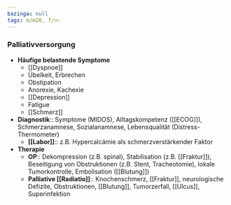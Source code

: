 ```yaml
---
bazinga: null
tags: m/m20, f/💤
---
```

### Palliativversorgung
- **Häufige belastende Symptome**
	- [[Dyspnoe]]
	- Übelkeit, Erbrechen
	- Obstipation
	- Anorexie, Kachexie
	- [[Depression]]
	- Fatigue
	- [[Schmerz]]
- **Diagnostik**:: Symptome (MIDOS), Alltagskompetenz ([[ECOG]]), Schmerzanamnese, Sozialanamnese, Lebensqualität (Distress-Thermometer)
	- **[[Labor]]**:: z.B. Hypercalcämie als schmerzverstärkender Faktor
- **Therapie**
	- **OP**:: Dekompression (z.B. spinal), Stabilisation (z.B. [[Fraktur]]), Beseitigung von Obstruktionen (z.B. Stent, Tracheotomie), lokale Tumorkontrolle, Embolisation ([[Blutung]])
	- **Palliative [[Radiatio]]**:: Knochenschmerz, [[Fraktur]], neurologische Defizite, Obstruktionen, [[Blutung]], Tumorzerfall, [[Ulcus]], Superinfektion